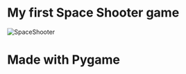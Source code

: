 # My first Space Shooter game

![SpaceShooter](https://user-images.githubusercontent.com/70442725/163356520-d0429752-36db-4a44-b7fc-746b63018fa4.png)
# Made with Pygame

